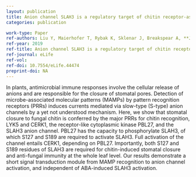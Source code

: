 ```yaml
---
layout: publication
title: Anion channel SLAH3 is a regulatory target of chitin receptor-associated kinase PBL27 in microbial stomatal closure
categories: publication

work-type: Paper
ref-authors: Liu Y, Maierhofer T, Rybak K, Sklenar J, Breakspear A, **Johnston MG**, Fliegmann J, Huang S, Roelfsema M, Felix G, Faulkner C, Menke F, Geiger D, Hedrich R, Robatzek S
ref-year: 2019
ref-title: Anion channel SLAH3 is a regulatory target of chitin receptor-associated kinase PBL27 in microbial stomatal closure
ref-journal: eLife
ref-vol: 
ref-doi: 10.7554/eLife.44474
preprint-doi: NA
---
```

In plants, antimicrobial immune responses involve the cellular release of anions and are responsible for the closure of stomatal pores. Detection of microbe-associated molecular patterns (MAMPs) by pattern recognition receptors (PRRs) induces currents mediated via slow-type (S-type) anion channels by a yet not understood mechanism. Here, we show that stomatal closure to fungal chitin is conferred by the major PRRs for chitin recognition, LYK5 and CERK1, the receptor-like cytoplasmic kinase PBL27, and the SLAH3 anion channel. PBL27 has the capacity to phosphorylate SLAH3, of which S127 and S189 are required to activate SLAH3. Full activation of the channel entails CERK1, depending on PBL27. Importantly, both S127 and S189 residues of SLAH3 are required for chitin-induced stomatal closure and anti-fungal immunity at the whole leaf level. Our results demonstrate a short signal transduction module from MAMP recognition to anion channel activation, and independent of ABA-induced SLAH3 activation.
